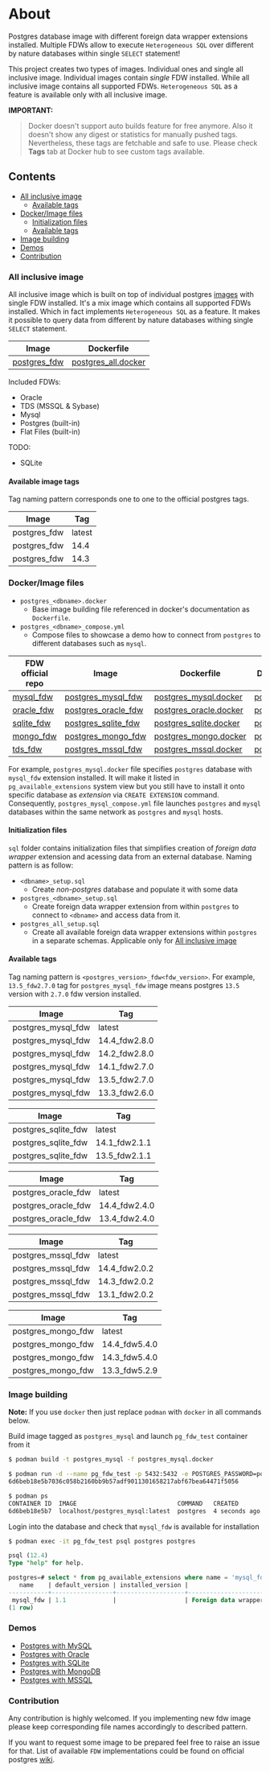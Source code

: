 # About
Postgres database image with different foreign data wrapper extensions installed.
Multiple FDWs allow to execute `Heterogeneous SQL` over different by nature databases within single `SELECT` statement!

This project creates two types of images. Individual ones and single all inclusive image.
Individual images contain _single_ FDW installed. While all inclusive image contains all supported FDWs.
`Heterogeneous SQL` as a feature is available only with all inclusive image.


**IMPORTANT:**
> Docker doesn't support auto builds feature for free anymore.
>Also it doesn't show any digest or statistics for manually pushed tags.
> Nevertheless, these tags are fetchable and safe to use.
> Please check **Tags** tab at Docker hub to see custom tags available.


## Contents
- [All inclusive image](#all-inclusive-image)
  - [Available tags](#available-image-tags)
- [Docker/Image files](#dockerimage-files)
  - [Initialization files](#initialization-files)
  - [Available tags](#available-tags)
- [Image building](#image-building)
- [Demos](#demos)
- [Contribution](#contribution)

### All inclusive image
All inclusive image which is built on top of individual postgres [images](#dockerimage-files) with single FDW installed.
It's a mix image which contains all supported FDWs installed.
Which in fact implements `Heterogeneous SQL` as a feature.
It makes it possible to query data from different by nature databases withing single `SELECT` statement.

Image|Dockerfile
-|-
[postgres_fdw](https://hub.docker.com/r/toleg/postgres_fdw)|[postgres_all.docker](postgres_all.docker)

Included FDWs:
- Oracle
- TDS (MSSQL & Sybase)
- Mysql
- Postgres (built-in)
- Flat Files (built-in)

TODO:
- SQLite

#### Available image tags
Tag naming pattern corresponds one to one to the official postgres tags.

Image|Tag
-|-
postgres_fdw|latest
postgres_fdw|14.4
postgres_fdw|14.3

### Docker/Image files
- `postgres_<dbname>.docker`
  - Base image building file referenced in docker's documentation as `Dockerfile`.
- `postgres_<dbname>_compose.yml`
  - Compose files to showcase a demo how to connect from `postgres` to different databases such as `mysql`.

FDW official repo|Image|Dockerfile|Demo compose/schell script
-|-|-|-
[mysql_fdw](https://github.com/EnterpriseDB/mysql_fdw)|[postgres_mysql_fdw](https://hub.docker.com/r/toleg/postgres_mysql_fdw)|[postgres_mysql.docker](postgres_mysql.docker)|[postgres_mysql_compose.yml](postgres_mysql_compose.yml)
[oracle_fdw](https://github.com/laurenz/oracle_fdw)|[postgres_oracle_fdw](https://hub.docker.com/r/toleg/postgres_oracle_fdw)|[postgres_oracle.docker](postgres_oracle.docker)|[postgres_oracle_compose.yml](postgres_oracle_compose.yml)
[sqlite_fdw](https://github.com/pgspider/sqlite_fdw)|[postgres_sqlite_fdw](https://hub.docker.com/r/toleg/postgres_sqlite_fdw)|[postgres_sqlite.docker](postgres_sqlite.docker)|[postgres_sqlite_compose.sh](postgres_sqlite_compose.sh)
[mongo_fdw](https://github.com/EnterpriseDB/mongo_fdw)|[postgres_mongo_fdw](https://hub.docker.com/r/toleg/postgres_mongo_fdw)|[postgres_mongo.docker](postgres_mongo.docker)|[postgres_mongo_compose.yml](postgres_mongo_compose.yml)
[tds_fdw](https://github.com/tds-fdw/tds_fdw)|[postgres_mssql_fdw](https://hub.docker.com/r/toleg/postgres_mssql_fdw)|[postgres_mssql.docker](postgres_mssql.docker)|[postgres_mssql_compose.yml](postgres_mssql_compose.yml)

For example, `postgres_mysql.docker` file specifies `postgres` database with `mysql_fdw` extension installed.
It will make it listed in `pg_available_extensions` system view but you still have to install it onto specific database as _extension_ via `CREATE EXTENSION` command.
Consequently, `postgres_mysql_compose.yml` file launches `postgres` and `mysql` databases within the same network as `postgres` and `mysql` hosts.


#### Initialization files
`sql` folder contains initialization files that simplifies creation of _foreign data wrapper_ extension and acessing data from an external database. Naming pattern is as follow:
- `<dbname>_setup.sql`
  - Create _non-postgres_ database and populate it with some data
- `postgres_<dbname>_setup.sql`
  - Create foreign data wrapper extension from within `postgres` to connect to `<dbname>` and access data from it.
- `postgres_all_setup.sql`
  - Create all available foreign data wrapper extensions within `postgres` in a separate schemas. Applicable only for [All inclusive image](#all-inclusive-image)


#### Available tags
Tag naming pattern is `<postgres_version>_fdw<fdw_version>`. For example, `13.5_fdw2.7.0` tag for `postgres_mysql_fdw` image means postgres `13.5` version with `2.7.0` fdw version installed.

Image|Tag
-|-
postgres_mysql_fdw|latest
postgres_mysql_fdw|14.4_fdw2.8.0
postgres_mysql_fdw|14.2_fdw2.8.0
postgres_mysql_fdw|14.1_fdw2.7.0
postgres_mysql_fdw|13.5_fdw2.7.0
postgres_mysql_fdw|13.3_fdw2.6.0

Image|Tag
-|-
postgres_sqlite_fdw|latest
postgres_sqlite_fdw|14.1_fdw2.1.1
postgres_sqlite_fdw|13.5_fdw2.1.1

Image|Tag
-|-
postgres_oracle_fdw|latest
postgres_oracle_fdw|14.4_fdw2.4.0
postgres_oracle_fdw|13.4_fdw2.4.0

Image|Tag
-|-
postgres_mssql_fdw|latest
postgres_mssql_fdw|14.4_fdw2.0.2
postgres_mssql_fdw|14.3_fdw2.0.2
postgres_mssql_fdw|13.1_fdw2.0.2

Image|Tag
-|-
postgres_mongo_fdw|latest
postgres_mongo_fdw|14.4_fdw5.4.0
postgres_mongo_fdw|14.3_fdw5.4.0
postgres_mongo_fdw|13.3_fdw5.2.9

### Image building
**Note:** If you use `docker` then just replace `podman` with `docker` in all commands below.

Build image tagged as `postgres_mysql` and launch `pg_fdw_test` container from it
```sh
$ podman build -t postgres_mysql -f postgres_mysql.docker

$ podman run -d --name pg_fdw_test -p 5432:5432 -e POSTGRES_PASSWORD=postgres postgres_mysql
6d6beb18e5b7036c058b2160bb9b57adf9011301658217abf67bea64471f5056

$ podman ps
CONTAINER ID  IMAGE                            COMMAND   CREATED        STATUS            PORTS                   NAMES
6d6beb18e5b7  localhost/postgres_mysql:latest  postgres  4 seconds ago  Up 4 seconds ago  0.0.0.0:5432->5432/tcp  pg_fdw_test
```

Login into the database and check that `mysql_fdw` is available for installation
```sh
$ podman exec -it pg_fdw_test psql postgres postgres
```
```sql
psql (12.4)
Type "help" for help.

postgres=# select * from pg_available_extensions where name = 'mysql_fdw';
   name    | default_version | installed_version |                     comment
-----------+-----------------+-------------------+--------------------------------------------------
 mysql_fdw | 1.1             |                   | Foreign data wrapper for querying a MySQL server
(1 row)
```


### Demos
- [Postgres with MySQL](https://chumaky.team/blog/postgres-mysql-fdw)
- [Postgres with Oracle](https://chumaky.team/blog/postgres-oracle-fdw)
- [Postgres with SQLite](https://chumaky.team/blog/postgres-sqlite-fdw)
- [Postgres with MongoDB](https://chumaky.team/blog/postgres-mongodb-fdw)
- [Postgres with MSSQL](https://chumaky.team/blog/postgres-mssql-fdw)


### Contribution
Any contribution is highly welcomed.
If you implementing new fdw image please keep corresponding file names accordingly to described pattern.

If you want to request some image to be prepared feel free to raise an issue for that.
List of available `FDW` implementations could be found on official postgres [wiki](https://wiki.postgresql.org/wiki/Foreign_data_wrappers).